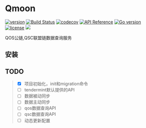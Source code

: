 # Qmoon

[![version](https://img.shields.io/github/tag/QOSGroup/qmoon.svg)](https://github.com/QOSGroup/qmoon/releases/latest)
[![Build Status](https://travis-ci.org/QOSGroup/qmoon.svg?branch=master)](https://travis-ci.org/QOSGroup/qmoon)
[![codecov](https://codecov.io/gh/QOSGroup/qmoon/branch/master/graph/badge.svg)](https://codecov.io/gh/QOSGroup/qmoon)
[![API Reference](
https://camo.githubusercontent.com/915b7be44ada53c290eb157634330494ebe3e30a/68747470733a2f2f676f646f632e6f72672f6769746875622e636f6d2f676f6c616e672f6764646f3f7374617475732e737667
)](https://godoc.org/github.com/QOSGroup/qmoon)
[![Go version](https://img.shields.io/badge/go-1.11.0-blue.svg)](https://github.com/moovweb/gvm)
[![license](https://img.shields.io/github/license/QOSGroup/qmoon.svg)](https://github.com/QOSGroup/qmoon/blob/master/LICENSE)
[![](https://tokei.rs/b1/github/QOSGroup/qmoon?category=lines)](https://github.com/QOSGroup/qmoon)


QOS公链,QSC联盟链数据查询服务

## 安装

## TODO

> - [x] 项目初始化，init和migration命令
> - [ ] tendermint默认提供的API
> - [ ] 数据被动同步
> - [ ] 数据主动同步
> - [ ] qos数据查询API
> - [ ] qsc数据查询API
> - [ ] 动态更新配置
